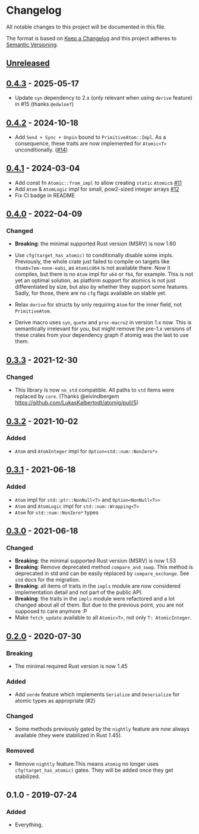 # Changelog
All notable changes to this project will be documented in this file.

The format is based on [Keep a Changelog](http://keepachangelog.com/en/1.0.0/)
and this project adheres to [Semantic Versioning](http://semver.org/spec/v2.0.0.html).

## [Unreleased]

## [0.4.3] - 2025-05-17
- Update `syn` dependency to 2.x (only relevant when using `derive` feature) in #15 (thanks `@edwloef`)

## [0.4.2] - 2024-10-18
- Add `Send + Sync + Unpin` bound to `PrimitiveAtom::Impl`.
  As a consequence, these traits are now implemented for `Atomic<T>` unconditionally.
  ([#14](https://github.com/LukasKalbertodt/atomig/issues/14))

## [0.4.1] - 2024-03-04
- Add const fn `Atomic::from_impl` to allow creating `static` `Atomic`s [#11](https://github.com/LukasKalbertodt/atomig/pull/11)
- Add `Atom` & `AtomLogic` impl for small, pow2-sized integer arrays [#12](https://github.com/LukasKalbertodt/atomig/pull/12)
- Fix CI badge in README

## [0.4.0] - 2022-04-09
### Changed
- **Breaking**: the minimal supported Rust version (MSRV) is now 1.60

- Use `cfg(target_has_atomic)` to conditionally disable some impls. Previously,
  the whole crate just failed to compile on targets like `thumbv7em-none-eabi`,
  as `AtomicU64` is not available there. Now it compiles, but there is no
  `Atom` impl for `u64` or `f64`, for example. This is not yet an optimal
  solution, as platform support for atomics is not just differentiated by size,
  but also by whether they support some features. Sadly, for those, there are
  no `cfg` flags available on stable yet.

- Relax `derive` for structs by only requiring `Atom` for the inner field, not
  `PrimitiveAtom`.

- Derive macro uses `syn`, `quote` and `proc-macro2` in version 1.x now. This is
  semantically irrelevant for you, but might remove the pre-1.x versions of
  these crates from your dependency graph if atomig was the last to use them.


## [0.3.3] - 2021-12-30
### Changed
- This library is now `no_std` compatible. All paths to `std` items were replaced by `core`.
  (Thanks @eivindbergem https://github.com/LukasKalbertodt/atomig/pull/5)

## [0.3.2] - 2021-10-02
### Added
- `Atom` and `AtomInteger` impl for `Option<std::num::NonZero*>`

## [0.3.1] - 2021-06-18
### Added
- `Atom` impl for `std::ptr::NonNull<T>` and `Option<NonNull<T>>`
- `Atom` and `AtomLogic` impl for `std::num::Wrapping<T>`
- `Atom` for `std::num::NonZero*` types

## [0.3.0] - 2021-06-18
### Changed
- **Breaking**: the minimal supported Rust version (MSRV) is now 1.53
- **Breaking**: Remove deprecated method `compare_and_swap`. This method is
  deprecated in std and can be easily replaced by `compare_exchange`. See
  `std` docs for the migration.
- **Breaking**: all items of traits in the `impls` module are now considered
  implementation detail and not part of the public API.
- **Breaking**: the traits in the `impls` module were refactored and a lot
  changed about all of them. But due to the previous point, you are not
  supposed to care anymore :P
- Make `fetch_update` available to all `Atomic<T>`, not only `T: AtomicInteger`.

## [0.2.0] - 2020-07-30
### Breaking
- The minimal required Rust version is now 1.45

### Added
- Add `serde` feature which implements `Serialize` and `Deserialize` for atomic
  types as appropriate (#2)

### Changed
- Some methods previously gated by the `nightly` feature are now always
  available (they were stabilized in Rust 1.45).

### Removed
- Remove `nightly` feature.This means `atomig` no longer uses
  `cfg(target_has_atomic)` gates. They will be added once they get stabilized.


## 0.1.0 - 2019-07-24
### Added
- Everything.


[Unreleased]: https://github.com/LukasKalbertodt/atomig/compare/v0.4.3...HEAD
[0.4.3]: https://github.com/LukasKalbertodt/atomig/compare/v0.4.2...v0.4.3
[0.4.2]: https://github.com/LukasKalbertodt/atomig/compare/v0.4.1...v0.4.2
[0.4.1]: https://github.com/LukasKalbertodt/atomig/compare/v0.4.0...v0.4.1
[0.4.0]: https://github.com/LukasKalbertodt/atomig/compare/v0.3.3...v0.4.0
[0.3.3]: https://github.com/LukasKalbertodt/atomig/compare/v0.3.2...v0.3.3
[0.3.2]: https://github.com/LukasKalbertodt/atomig/compare/v0.3.1...v0.3.2
[0.3.1]: https://github.com/LukasKalbertodt/atomig/compare/v0.3.0...v0.3.1
[0.3.0]: https://github.com/LukasKalbertodt/atomig/compare/v0.2.0...v0.3.0
[0.2.0]: https://github.com/LukasKalbertodt/atomig/compare/v0.1.0...v0.2.0
